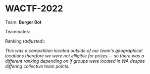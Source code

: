 WACTF-2022
==========
Team: **Burger Bot**

Teammates: 

Ranking (*adjusted*): 


*This was a competition located outside of our team's geographical locations therefore we were not elligible for prizes -- so there was a different ranking depending on if groups were located in WA despite differing collective team points.* 
